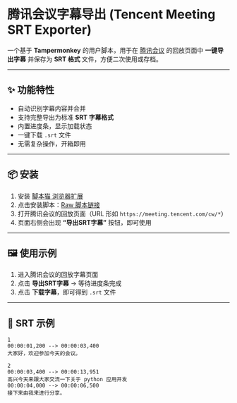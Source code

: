 # 腾讯会议字幕导出 (Tencent Meeting SRT Exporter)

一个基于 **Tampermonkey** 的用户脚本，用于在 [腾讯会议](https://meeting.tencent.com) 的回放页面中 **一键导出字幕** 并保存为 **SRT 格式** 文件，方便二次使用或存档。

---

## ✨ 功能特性
- 自动识别字幕内容并合并
- 支持完整导出为标准 **SRT 字幕格式**
- 内置进度条，显示加载状态
- 一键下载 `.srt` 文件
- 无需复杂操作，开箱即用

---

## 📦 安装
1. 安装 [脚本猫 浏览器扩展](https://scriptcat.org/zh-CN)  
2. 点击安装脚本：[Raw 脚本链接](https://raw.githubusercontent.com/mengchunm/TencentMeeting-subtitle-exporter/main/TencentMeeting-subtitle-exporter.user.js)  
3. 打开腾讯会议的回放页面（URL 形如 `https://meeting.tencent.com/cw/*`）  
4. 页面右侧会出现 **“导出SRT字幕”** 按钮，即可使用  

---

## 🖼️ 使用示例

1. 进入腾讯会议的回放字幕页面  
2. 点击 **导出SRT字幕** → 等待进度条完成  
3. 点击 **下载字幕**，即可得到 `.srt` 文件  

---

## 📝 SRT 示例
```srt
1
00:00:01,200 --> 00:00:03,400
大家好，欢迎参加今天的会议。

2
00:00:03,400 --> 00:00:13,951
高兴今天来跟大家交流一下关于 python 应用开发
00:00:04,000 --> 00:00:06,500
接下来由我来进行分享。
